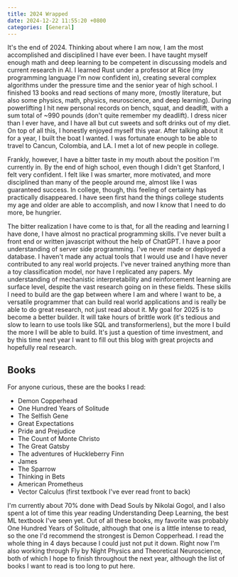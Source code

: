 ```yaml
---
title: 2024 Wrapped
date: 2024-12-22 11:55:20 +0800
categories: [General]
---
```


It's the end of 2024. Thinking about where I am now, I am the most accomplished and disciplined I have ever been. I have taught myself enough math and deep learning to be competent in discussing models and current research in AI. I learned Rust under a professor at Rice (my programming language I'm now confident in), creating several complex algorithms under the pressure time and the senior year of high school. I finished 13 books and read sections of many more, (mostly literature, but also some physics, math, physics, neuroscience, and deep learning).  During powerlifting I hit new personal records on bench, squat, and deadlift, with a sum total of ~990 pounds (don't quite remember my deadlift). I dress nicer than I ever have, and I have all but cut sweets and soft drinks out of my diet. On top of all this, I honestly enjoyed myself this year. After talking about it for a year, I built the boat I wanted. I was fortunate enough to be able to travel to Cancun, Colombia, and LA. I met a lot of new people in college.

Frankly, however, I have a bitter taste in my mouth about the position I'm currently in. By the end of high school, even though I didn't get Stanford, I felt very confident. I felt like I was smarter, more motivated, and more disciplined than many of the people around me, almost like I was guaranteed success. In college, though, this feeling of certainty has practically disappeared. I have seen first hand the things college students my age and older are able to accomplish, and now I know that I need to do more, be hungrier.

The bitter realization I have come to is that, for all the reading and learning I have done, I have almost no practical programming skills. I've never built a front end or written javascript without the help of ChatGPT. I have a poor understanding of server side programming. I've never made or deployed a database. I haven't made any actual tools that I would use and I have never contributed to any real world projects. I've never trained anything more than a toy classification model, nor have I replicated any papers. My understanding of mechanistic interpretability and reinforcement learning are surface level, despite the vast research going on in these fields. These skills I need to build are the gap between where I am and where I want to be, a versatile programmer that can build real world applications and is really be able to do great research, not just read about it. My goal for 2025 is to become a better builder. It will take hours of brittle work (it's tedious and slow to learn to use tools like SQL and transformerlens), but the more I build the more I will be able to build. It's just a question of time investment, and by this time next year I want to fill out this blog with great projects and hopefully real research. 

## Books
For anyone curious, these are the books I read:
- Demon Copperhead
- One Hundred Years of Solitude
- The Selfish Gene
- Great Expectations
- Pride and Prejudice
- The Count of Monte Christo
- The Great Gatsby
- The adventures of Huckleberry Finn
- James
- The Sparrow
- Thinking in Bets
- American Prometheus
- Vector Calculus (first textbook I've ever read front to back)

I'm currently about 70% done with Dead Souls by Nikolai Gogol, and I also spent a lot of time this year reading Understanding Deep Learning, the best ML textbook I've seen yet. Out of all these books, my favorite was probably One Hundred Years of Solitude, although that one is a little intense to read, so the one I'd recommend the strongest is Demon Copperhead. I read the whole thing in 4 days because I could just not put it down. Right now I'm also working through Fly by Night Physics and Theoretical Neuroscience, both of which I hope to finish throughout the next year, although the list of books I want to read is too long to put here.
